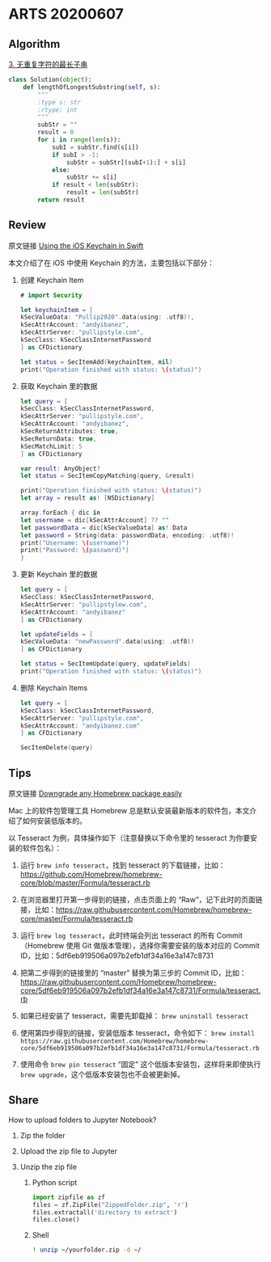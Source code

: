 # ARTS 20200607

## Algorithm

[3. 无重复字符的最长子串](https://leetcode-cn.com/problems/longest-substring-without-repeating-characters/description/)

```python
class Solution(object):
    def lengthOfLongestSubstring(self, s):
        """
        :type s: str
        :rtype: int
        """
        subStr = ""
        result = 0
        for i in range(len(s)):
            subI = subStr.find(s[i])
            if subI > -1:
                subStr = subStr[(subI+1):] + s[i]
            else:
                subStr += s[i]
            if result < len(subStr):
                result = len(subStr)
        return result
```

## Review

原文链接 [Using the iOS Keychain in Swift](https://www.andyibanez.com/posts/using-ios-keychain-swift/)

本文介绍了在 iOS 中使用 Keychain 的方法，主要包括以下部分：

1. 创建 Keychain Item

   ```swift
   # import Security

   let keychainItem = [
   kSecValueData: "Pullip2020".data(using: .utf8)!,
   kSecAttrAccount: "andyibanez",
   kSecAttrServer: "pullipstyle.com",
   kSecClass: kSecClassInternetPassword
   ] as CFDictionary

   let status = SecItemAdd(keychainItem, nil)
   print("Operation finished with status: \(status)")
   ```

2. 获取 Keychain 里的数据

   ```swift
   let query = [
   kSecClass: kSecClassInternetPassword,
   kSecAttrServer: "pullipstyle.com",
   kSecAttrAccount: "andyibanez",
   kSecReturnAttributes: true,
   kSecReturnData: true,
   kSecMatchLimit: 5
   ] as CFDictionary

   var result: AnyObject?
   let status = SecItemCopyMatching(query, &result)

   print("Operation finished with status: \(status)")
   let array = result as! [NSDictionary]

   array.forEach { dic in
   let username = dic[kSecAttrAccount] ?? ""
   let passwordData = dic[kSecValueData] as! Data
   let password = String(data: passwordData, encoding: .utf8)!
   print("Username: \(username)")
   print("Password: \(password)")
   }
   ```

3. 更新 Keychain 里的数据

   ```swift
   let query = [
   kSecClass: kSecClassInternetPassword,
   kSecAttrServer: "pullipstylew.com",
   kSecAttrAccount: "andyibanez"
   ] as CFDictionary

   let updateFields = [
   kSecValueData: "newPassword".data(using: .utf8)!
   ] as CFDictionary

   let status = SecItemUpdate(query, updateFields)
   print("Operation finished with status: \(status)")
   ```

4. 删除 Keychain Items

   ```swift
   let query = [
   kSecClass: kSecClassInternetPassword,
   kSecAttrServer: "pullipstyle.com",
   kSecAttrAccount: "andyibanez.com"
   ] as CFDictionary

   SecItemDelete(query)
   ```

## Tips

原文链接 [Downgrade any Homebrew package easily](https://dae.me/blog/2516/downgrade-any-homebrew-package-easily/)

Mac 上的软件包管理工具 Homebrew 总是默认安装最新版本的软件包，本文介绍了如何安装低版本的。

以 Tesseract 为例，具体操作如下（注意替换以下命令里的 tesseract 为你要安装的软件包名）：

1. 运行 `brew info tesseract`，找到 tesseract 的下载链接，比如：<https://github.com/Homebrew/homebrew-core/blob/master/Formula/tesseract.rb>

2. 在浏览器里打开第一步得到的链接，点击页面上的 “Raw”，记下此时的页面链接，比如：<https://raw.githubusercontent.com/Homebrew/homebrew-core/master/Formula/tesseract.rb>

3. 运行 `brew log tesseract`，此时终端会列出 tesseract 的所有 Commit（Homebrew 使用 Git 做版本管理），选择你需要安装的版本对应的 Commit ID，比如：5df6eb919506a097b2efb1df34a16e3a147c8731

4. 把第二步得到的链接里的 “master” 替换为第三步的 Commit ID，比如：<https://raw.githubusercontent.com/Homebrew/homebrew-core/5df6eb919506a097b2efb1df34a16e3a147c8731/Formula/tesseract.rb>

5. 如果已经安装了 tesseract，需要先卸载掉： `brew uninstall tesseract`

6. 使用第四步得到的链接，安装低版本 tesseract，命令如下：
   `brew install https://raw.githubusercontent.com/Homebrew/homebrew-core/5df6eb919506a097b2efb1df34a16e3a147c8731/Formula/tesseract.rb`

7. 使用命令 `brew pin tesseract` “固定” 这个低版本安装包，这样将来即使执行 `brew upgrade`，这个低版本安装包也不会被更新掉。

## Share

How to upload folders to Jupyter Notebook?

1. Zip the folder
2. Upload the zip file to Jupyter
3. Unzip the zip file

   1. Python script

      ```python
      import zipfile as zf
      files = zf.ZipFile("ZippedFolder.zip", 'r')
      files.extractall('directory to extract')
      files.close()
      ```

   2. Shell

      ```bash
      ! unzip ~/yourfolder.zip -d ~/
      ```
